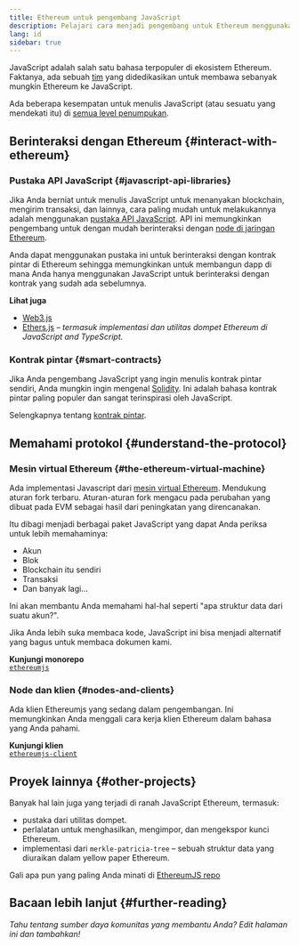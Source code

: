 ```yaml
---
title: Ethereum untuk pengembang JavaScript
description: Pelajari cara menjadi pengembang untuk Ethereum menggunakan proyek dan peralatan berbasis JavaScript.
lang: id
sidebar: true
---
```


JavaScript adalah salah satu bahasa terpopuler di ekosistem Ethereum. Faktanya, ada sebuah [tim](https://github.com/ethereumjs) yang didedikasikan untuk membawa sebanyak mungkin Ethereum ke JavaScript.

Ada beberapa kesempatan untuk menulis JavaScript (atau sesuatu yang mendekati itu) di [semua level penumpukan](/developers/docs/ethereum-stack/).

## Berinteraksi dengan Ethereum {#interact-with-ethereum}

### Pustaka API JavaScript {#javascript-api-libraries}

Jika Anda berniat untuk menulis JavaScript untuk menanyakan blockchain, mengirim transaksi, dan lainnya, cara paling mudah untuk melakukannya adalah menggunakan [pustaka API JavaScript](/developers/docs/apis/javascript/). API ini memungkinkan pengembang untuk dengan mudah berinteraksi dengan [node di jaringan Ethereum](/developers/docs/nodes-and-clients/).

Anda dapat menggunakan pustaka ini untuk berinteraksi dengan kontrak pintar di Ethereum sehingga memungkinkan untuk membangun dapp di mana Anda hanya menggunakan JavaScript untuk berinteraksi dengan kontrak yang sudah ada sebelumnya.

**Lihat juga**

- [Web3.js](https://web3js.readthedocs.io/)
- [Ethers.js](https://docs.ethers.io/) _– termasuk implementasi dan utilitas dompet Ethereum di JavaScript and TypeScript._

### Kontrak pintar {#smart-contracts}

Jika Anda pengembang JavaScript yang ingin menulis kontrak pintar sendiri, Anda mungkin ingin mengenal [Solidity](https://solidity.readthedocs.io). Ini adalah bahasa kontrak pintar paling populer dan sangat terinspirasi oleh JavaScript.

Selengkapnya tentang [kontrak pintar](/developers/docs/smart-contracts/).

## Memahami protokol {#understand-the-protocol}

### Mesin virtual Ethereum {#the-ethereum-virtual-machine}

Ada implementasi Javascript dari [mesin virtual Ethereum](/developers/docs/evm/). Mendukung aturan fork terbaru. Aturan-aturan fork mengacu pada perubahan yang dibuat pada EVM sebagai hasil dari peningkatan yang direncanakan.

Itu dibagi menjadi berbagai paket JavaScript yang dapat Anda periksa untuk lebih memahaminya:

- Akun
- Blok
- Blockchain itu sendiri
- Transaksi
- Dan banyak lagi...

Ini akan membantu Anda memahami hal-hal seperti "apa struktur data dari suatu akun?".

Jika Anda lebih suka membaca kode, JavaScript ini bisa menjadi alternatif yang bagus untuk membaca dokumen kami.

**Kunjungi monorepo**  
[`ethereumjs`](https://github.com/ethereumjs/ethereumjs-vm)

### Node dan klien {#nodes-and-clients}

Ada klien Ethereumjs yang sedang dalam pengembangan. Ini memungkinkan Anda menggali cara kerja klien Ethereum dalam bahasa yang Anda pahami.

**Kunjungi klien**  
[`ethereumjs-client`](https://github.com/ethereumjs/ethereumjs-client)

## Proyek lainnya {#other-projects}

Banyak hal lain juga yang terjadi di ranah JavaScript Ethereum, termasuk:

- pustaka dari utilitas dompet.
- perlalatan untuk menghasilkan, mengimpor, dan mengekspor kunci Ethereum.
- implementasi dari `merkle-patricia-tree` – sebuah struktur data yang diuraikan dalam yellow paper Ethereum.

Gali apa pun yang paling Anda minati di [EthereumJS repo](https://github.com/ethereumjs)

## Bacaan lebih lanjut {#further-reading}

_Tahu tentang sumber daya komunitas yang membantu Anda? Edit halaman ini dan tambahkan!_
